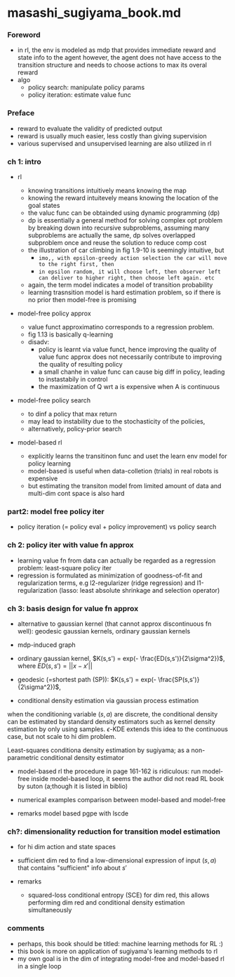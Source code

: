 # masashi_sugiyama_book.md

### Foreword
* in rl, the env is modeled as mdp that provides immediate reward and
  state info to the agent however, the agent does not have access to the
  transition structure and needs to choose actions to max its overal
  reward
* algo
  * policy search: manipulate policy params
  * policy iteration: estimate value func

### Preface
* reward to evaluate the validity of predicted output
* reward is usually much easier, less costly than giving supervision
* various supervised and unsupervised learning are also utilized in rl

### ch 1: intro
* rl
  * knowing transitions intuitively means knowing the map
  * knowing the reward intuitevely means knowing the location of the goal states
  * the valuc func can be obtainded using dynamic programming (dp)
  * dp is essentially a general method for solving complex opt problem by
    breaking down into recursive subproblems,
    assuming many subproblems are actually the same, dp solves overlapped subproblem once
    and reuse the solution to reduce comp cost
  * the illustration of car climbing in fig 1.9-10 is seemingly intuitive, but
    * `imo,, with epsilon-greedy action selection the car will move to the right first, then`
    * `in epsilon random, it will choose left, then observer left can deliver to higher right, then choose left again. etc`
  * again, the term model indicates a model of transition probability
  * learning trasnsition model is hard estimation problem, so if there is no prior then model-free is promising

* model-free policy approx
  * value funct approximatino corresponds to a regression problem.
  * fig 1.13 is basically q-learning
  * disadv:
    * policy is learnt via value funct,
      hence improving the quality of value func approx does not necessarily contribute to improving the quality of resulting policy
    * a small chanhe in value func can cause big diff in policy, leading to instastabily in control
    * the maximization of Q wrt a is expensive when A is continuous

* model-free policy search
  * to dinf a policy that max return
  * may lead to instability due to the stochasticity of the policies,
  * alternatively, policy-prior search

* model-based rl
  * explicitly learns the transitinon func and uset the learn env model for policy learning
  * model-based is useful when data-colletion (trials) in real robots is expensive
  * but estimating the transiton model from limited amount of data and multi-dim cont space is also hard

### part2: model free policy iter
* policy iteration (= policy eval + policy improvement)
  vs policy search

### ch 2: policy iter with value fn approx
* learning value fn from data can actually be regarded as a regression problem: least-square policy iter
* regression is formulated as minimization of goodness-of-fit and regularization terms, e.g
  l2-regularizer (ridge regression) and l1-regularization (lasso: least absolute shrinkage and selection operator)

### ch 3: basis design for value fn approx
* alternative to gaussian kernel (that cannot approx discontinuous fn well):
  geodesic gaussian kernels,
  ordinary gaussian kernels
* mdp-induced graph
* ordinary gaussian kernel,
  $K(s,s') = exp(- \frac{ED(s,s')}{2\sigma^2})$, where
  $ED(s,s') = || x - x' ||$
* geodesic (=shortest path (SP)):
  $K(s,s') = exp(- \frac{SP(s,s')}{2\sigma^2})$,


* conditional density estimation
via gaussian process estimation

when the conditioning variable $(s,a)$ are discrete, the conditional density can be estimated by standard density estimators such as
kernel density estimation by only using samples.
$\epsilon$-KDE extends this idea to the continuous case, but not scale to hi dim problem.

Least-squares conditiona density estimation by sugiyama;
as a non-parametric conditional density estimator

* model-based rl
the procedure in page 161-162 is ridiculous:
run model-free inside model-based loop,
it seems the author did not read RL book by suton (a;though it is listed in biblio)

* numerical examples
comparison between model-based and model-free

* remarks
model based pgpe with lscde

### ch?: dimensionality reduction for transition model estimation
* for hi dim action and state spaces

* sufficient dim red
to find a low-dimensional expression of input $(s,a)$ that contains "sufficient" info about $s'$

* remarks
  * squared-loss conditional entropy (SCE) for dim red,
  this allows performing dim red and conditional density estimation simultaneously

### comments
* perhaps, this book should be titled: machine learning methods for RL :)
* this book is more on application of sugiyama's learning methods to rl
* my own goal is in the dim of integrating model-free and model-based rl in a single loop
